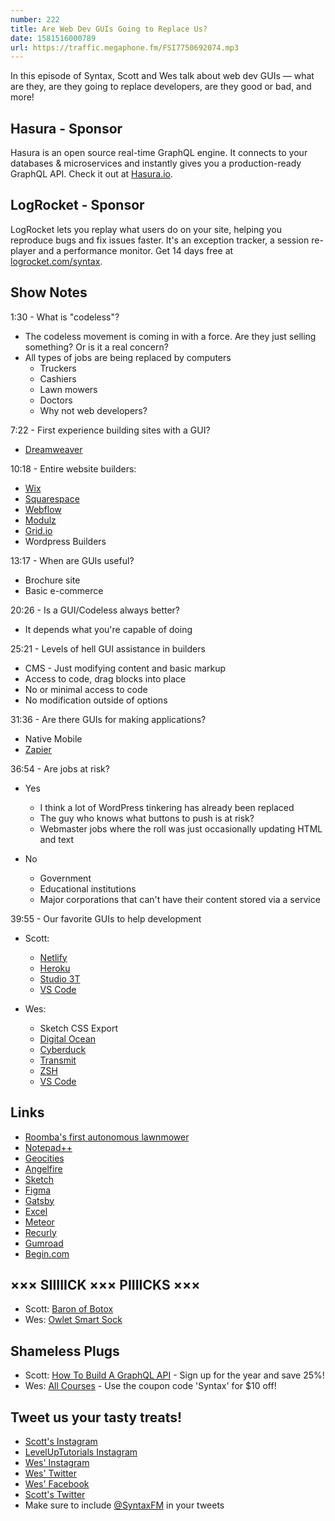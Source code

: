 ```yaml
---
number: 222
title: Are Web Dev GUIs Going to Replace Us?
date: 1581516000789
url: https://traffic.megaphone.fm/FSI7750692074.mp3
---
```


In this episode of Syntax, Scott and Wes talk about web dev GUIs — what are they, are they going to replace developers, are they good or bad, and more!

## Hasura - Sponsor
Hasura is an open source real-time GraphQL engine. It connects to your databases & microservices and instantly gives you a production-ready GraphQL API. Check it out at [Hasura.io](https://hasura.io/).

## LogRocket - Sponsor
LogRocket lets you replay what users do on your site, helping you reproduce bugs and fix issues faster. It's an exception tracker, a session re-player and a performance monitor. Get 14 days free at [logrocket.com/syntax](https://logrocket.com/syntax).

## Show Notes

1:30 - What is "codeless"?

* The codeless movement is coming in with a force. Are they just selling something? Or is it a real concern? 
* All types of jobs are being replaced by computers
  * Truckers
  * Cashiers
  * Lawn mowers
  * Doctors
  * Why not web developers?

7:22 - First experience building sites with a GUI?

* [Dreamweaver](https://www.adobe.com/products/dreamweaver.html)

10:18 - Entire website builders:

* [Wix](https://www.wix.com/)
* [Squarespace](https://www.squarespace.com/)
* [Webflow](https://webflow.com/)
* [Modulz](https://www.modulz.app/)
* [Grid.io](https://thegrid.io/)
* Wordpress Builders

13:17 - When are GUIs useful?

* Brochure site
* Basic e-commerce 

20:26 - Is a GUI/Codeless always better?

* It depends what you're capable of doing

25:21 - Levels of hell GUI assistance in builders

* CMS - Just modifying content and basic markup
* Access to code, drag blocks into place
* No or minimal access to code
* No modification outside of options

31:36 - Are there GUIs for making applications?

* Native Mobile
* [Zapier](https://zapier.com/)

36:54 - Are jobs at risk?

* Yes
  * I think a lot of WordPress tinkering has already been replaced
  * The guy who knows what buttons to push is at risk?
  * Webmaster jobs where the roll was just occasionally updating HTML and text

* No
  * Government
  * Educational institutions
  * Major corporations that can't have their content stored via a service

39:55 - Our favorite GUIs to help development

* Scott:
  * [Netlify](https://www.netlify.com/)
  * [Heroku](https://www.heroku.com/)
  * [Studio 3T](https://studio3t.com/)
  * [VS Code](https://code.visualstudio.com/)

* Wes:
  * Sketch CSS Export
  * [Digital Ocean](https://www.digitalocean.com/)
  * [Cyberduck](https://cyberduck.io/)
  * [Transmit](https://panic.com/transmit/)
  * [ZSH](https://ohmyz.sh/)
  * [VS Code](https://code.visualstudio.com/)

## Links
* [Roomba's first autonomous lawnmower](https://www.theverge.com/2019/8/30/20839810/irobot-terra-autonomous-lawnmower-roomba-robot-fcc-beta-release-date-2020)
* [Notepad++](https://notepad-plus-plus.org/)
* [Geocities](https://en.wikipedia.org/wiki/Yahoo!_GeoCities)
* [Angelfire](https://en.wikipedia.org/wiki/Angelfire)
* [Sketch](https://www.sketch.com/)
* [Figma](https://www.figma.com/)
* [Gatsby](https://www.gatsbyjs.org/)
* [Excel](https://products.office.com/en-us/excel)
* [Meteor](https://www.meteor.com/)
* [Recurly](https://recurly.com/)
* [Gumroad](https://gumroad.com/)
* [Begin.com](https://begin.com/)

## ××× SIIIIICK ××× PIIIICKS ×××
* Scott: [Baron of Botox](https://podcasts.apple.com/us/podcast/the-baron-of-botox/id1493450409)
* Wes: [Owlet Smart Sock](https://www.amazon.com/Owlet-Baby-Monitor-Infants-Ultimate/dp/B06ZZXYD6S)

## Shameless Plugs
* Scott: [How To Build A GraphQL API](https://www.leveluptutorials.com/pro) - Sign up for the year and save 25%!
* Wes: [All Courses](https://wesbos.com/courses/) - Use the coupon code 'Syntax' for $10 off!

## Tweet us your tasty treats!
* [Scott's Instagram](https://www.instagram.com/stolinski/)
* [LevelUpTutorials Instagram](https://www.instagram.com/LevelUpTutorials/)
* [Wes' Instagram](https://www.instagram.com/wesbos/)
* [Wes' Twitter](https://twitter.com/wesbos)
* [Wes' Facebook](https://www.facebook.com/wesbos.developer)
* [Scott's Twitter](https://twitter.com/stolinski)
* Make sure to include [@SyntaxFM](https://twitter.com/SyntaxFM) in your tweets
